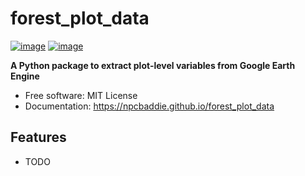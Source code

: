 # forest_plot_data


[![image](https://img.shields.io/pypi/v/forest_plot_data.svg)](https://pypi.python.org/pypi/forest_plot_data)
[![image](https://img.shields.io/conda/vn/conda-forge/forest_plot_data.svg)](https://anaconda.org/conda-forge/forest_plot_data)


**A Python package to extract plot-level variables from Google Earth Engine**


-   Free software: MIT License
-   Documentation: https://npcbaddie.github.io/forest_plot_data
    

## Features

-   TODO
